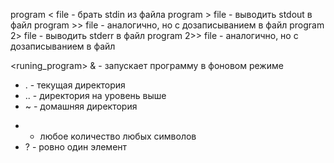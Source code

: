 program < file - брать stdin из файла
program > file - выводить stdout в файл
program >> file - аналогично, но с дозаписыванием в файл program 2> file - выводить stderr в файл
program 2>> file - аналогично, но с дозаписыванием в файл

<runing_program> & - запускает программу в фоновом режиме

- . - текущая директория 
- .. - директория на уровень выше
- ~ - домашняя директория

* - любое количество любых символов
* ? - ровно один элемент